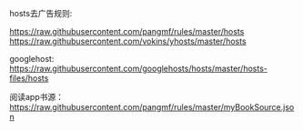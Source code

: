 hosts去广告规则: 

https://raw.githubusercontent.com/pangmf/rules/master/hosts
https://raw.githubusercontent.com/vokins/yhosts/master/hosts


googlehost: https://raw.githubusercontent.com/googlehosts/hosts/master/hosts-files/hosts


阅读app书源：https://raw.githubusercontent.com/pangmf/rules/master/myBookSource.json
